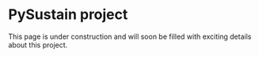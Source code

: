 # PySustain project

This page is under construction and will soon be filled with exciting details about this project.